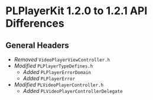 # PLPlayerKit 1.2.0 to 1.2.1 API Differences

## General Headers

- *Removed* `VideoPlayerViewController.h`
- *Modified* `PLPlayerTypeDefines.h`
	- *Added* `PLPlayerErrorDomain`
	- *Added* `PLPlayerError`
- *Modified* `PLVideoPlayerController.h`
	- *Added* `PLVideoPlayerControllerDelegate`
